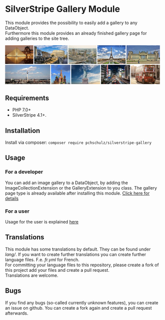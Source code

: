 # SilverStripe Gallery Module
This module provides the possibility to easily add a gallery to any DataObject.  
Furthermore this module provides an already finished gallery page for adding galleries to the site tree.

![A gallery with images of cities](docs/en/images/gallery.jpg)

## Requirements ##
 - PHP 7.0+
 - SilverStripe 4.1+.

## Installation ##
Install via composer: `composer require pchschulz/silverstripe-gallery`

## Usage ##
### For a developer ###
You can add an image gallery to a DataObject, by adding the ImageCollectionExtension or the GalleryExtension to you class.
The gallery page type is already available after installing this module.
[Click here for details](docs/en/index.md)

### For a user ###
Usage for the user is explained [here](docs/en/user-guide.md)

## Translations ##
This module has some translations by default. They can be found under _lang/_. If you want to create further translations you can create further language files. F.e. _fr.yml_ for French.  
For committing your language files to this repository, please create a fork of this project add your files and create a pull request.  
Translations are welcome.

## Bugs ##
If you find any bugs (so-called currently unknown features), you can create an issue on github. You can create a fork again and create a pull request afterwards.